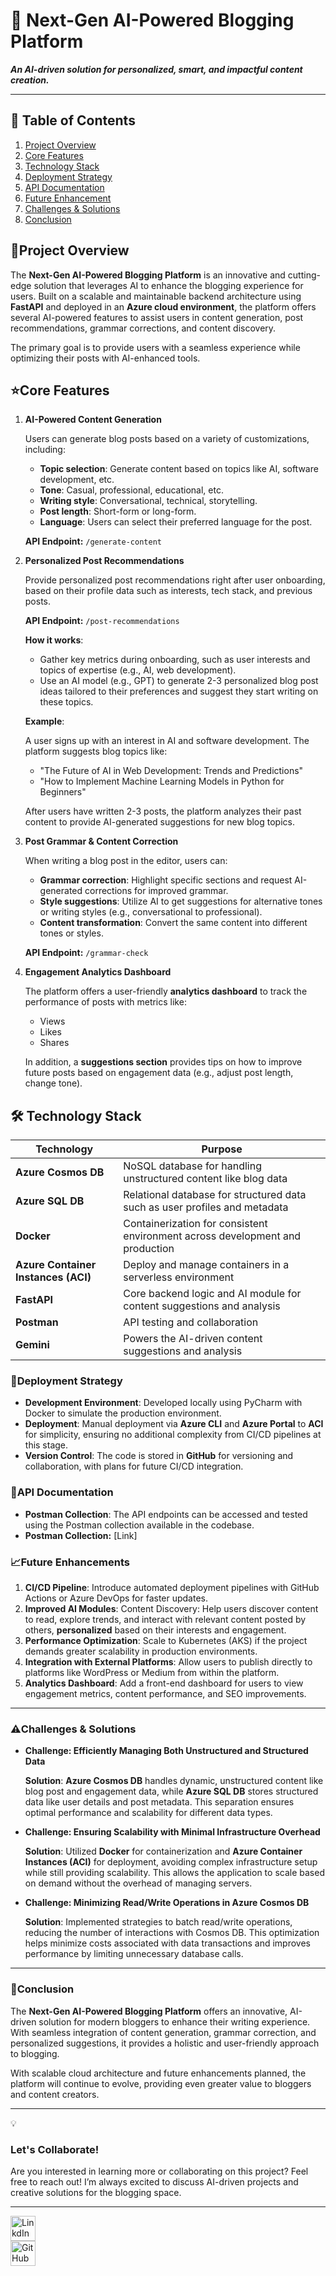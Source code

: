 # **🤖 Next-Gen AI-Powered Blogging Platform**

***An AI-driven solution for personalized, smart, and impactful content creation.***

---

## 📑 **Table of Contents**

1. [Project Overview](#project-overview)
2. [Core Features](core-features)
3. [Technology Stack](technology-stack)
4. [Deployment Strategy](deployment-strategy)
5. [API Documentation](api-documentation)
6. [Future Enhancement](future-enhancement)
7. [Challenges & Solutions](challenges-&-solutions)
8. [Conclusion](conclusion)

## **🚀Project Overview**

The **Next-Gen AI-Powered Blogging Platform** is an innovative and cutting-edge solution that leverages AI to enhance the blogging experience for users. Built on a scalable and maintainable backend architecture using **FastAPI** and deployed in an **Azure cloud environment**, the platform offers several AI-powered features to assist users in content generation, post recommendations, grammar corrections, and content discovery.

The primary goal is to provide users with a seamless experience while optimizing their posts with AI-enhanced tools.

## **⭐Core Features**

1. **AI-Powered Content Generation**
    
    Users can generate blog posts based on a variety of customizations, including:
    
    - **Topic selection**: Generate content based on topics like AI, software development, etc.
    - **Tone**: Casual, professional, educational, etc.
    - **Writing style**: Conversational, technical, storytelling.
    - **Post length**: Short-form or long-form.
    - **Language**: Users can select their preferred language for the post.
    
    **API Endpoint:** `/generate-content`
    
2. **Personalized Post Recommendations**
    
    Provide personalized post recommendations right after user onboarding, based on their profile data such as interests, tech stack, and previous posts.
    
    **API Endpoint:** `/post-recommendations`
    
    **How it works**:
    
    - Gather key metrics during onboarding, such as user interests and topics of expertise (e.g., AI, web development).
    - Use an AI model (e.g., GPT) to generate 2-3 personalized blog post ideas tailored to their preferences and suggest they start writing on these topics.
    
    **Example**:
    
    A user signs up with an interest in AI and software development. The platform suggests blog topics like:
    
    - "The Future of AI in Web Development: Trends and Predictions"
    - "How to Implement Machine Learning Models in Python for Beginners"
    
    After users have written 2-3 posts, the platform analyzes their past content to provide AI-generated suggestions for new blog topics.
    
3. **Post Grammar & Content Correction**
    
    When writing a blog post in the editor, users can:
    
    - **Grammar correction**: Highlight specific sections and request AI-generated corrections for improved grammar.
    - **Style suggestions**: Utilize AI to get suggestions for alternative tones or writing styles (e.g., conversational to professional).
    - **Content transformation**: Convert the same content into different tones or styles.
    
    **API Endpoint:** `/grammar-check`
    
4. **Engagement Analytics Dashboard**
    
    The platform offers a user-friendly **analytics dashboard** to track the performance of posts with metrics like:
    
    - Views
    - Likes
    - Shares
    
    In addition, a **suggestions section** provides tips on how to improve future posts based on engagement data (e.g., adjust post length, change tone).
    

## 🛠️ **Technology Stack**

| Technology | Purpose |
| --- | --- |
| **Azure Cosmos DB** | NoSQL database for handling unstructured content like blog data |
| **Azure SQL DB** | Relational database for structured data such as user profiles and metadata |
| **Docker** | Containerization for consistent environment across development and production |
| **Azure Container Instances (ACI)** | Deploy and manage containers in a serverless environment |
| **FastAPI** | Core backend logic and AI module for content suggestions and analysis |
| **Postman** | API testing and collaboration |
| **Gemini** | Powers the AI-driven content suggestions and analysis |

### **🚀Deployment Strategy**

- **Development Environment**: Developed locally using PyCharm with Docker to simulate the production environment.
- **Deployment**: Manual deployment via **Azure CLI** and **Azure Portal** to **ACI** for simplicity, ensuring no additional complexity from CI/CD pipelines at this stage.
- **Version Control**: The code is stored in **GitHub** for versioning and collaboration, with plans for future CI/CD integration.

### **📡API Documentation**

- **Postman Collection**: The API endpoints can be accessed and tested using the Postman collection available in the codebase.
- **Postman Collection:** [Link]

### **📈Future Enhancements**

1. **CI/CD Pipeline**: Introduce automated deployment pipelines with GitHub Actions or Azure DevOps for faster updates.
2. **Improved AI Modules**: Content Discovery: Help users discover content to read, explore trends, and interact with relevant content posted by others, **personalized** based on their interests and engagement.
3. **Performance Optimization**: Scale to Kubernetes (AKS) if the project demands greater scalability in production environments.
4. **Integration with External Platforms**: Allow users to publish directly to platforms like WordPress or Medium from within the platform.
5. **Analytics Dashboard**: Add a front-end dashboard for users to view engagement metrics, content performance, and SEO improvements.

---

### **⚠️Challenges & Solutions**

- **Challenge: Efficiently Managing Both Unstructured and Structured Data**
    
    **Solution**: **Azure Cosmos DB** handles dynamic, unstructured content like blog post and engagement data, while **Azure SQL DB** stores structured data like user details and post metadata. This separation ensures optimal performance and scalability for different data types.
    
- **Challenge: Ensuring Scalability with Minimal Infrastructure Overhead**
    
    **Solution**: Utilized **Docker** for containerization and **Azure Container Instances (ACI)** for deployment, avoiding complex infrastructure setup while still providing scalability. This allows the application to scale based on demand without the overhead of managing servers.
    
- **Challenge: Minimizing Read/Write Operations in Azure Cosmos DB**
    
    **Solution**: Implemented strategies to batch read/write operations, reducing the number of interactions with Cosmos DB. This optimization helps minimize costs associated with data transactions and improves performance by limiting unnecessary database calls.
    

---

### **🏁Conclusion**

The **Next-Gen AI-Powered Blogging Platform** offers an innovative, AI-driven solution for modern bloggers to enhance their writing experience. With seamless integration of content generation, grammar correction, and personalized suggestions, it provides a holistic and user-friendly approach to blogging.

With scalable cloud architecture and future enhancements planned, the platform will continue to evolve, providing even greater value to bloggers and content creators.

---

<aside>
💡

### **Let's Collaborate!**

Are you interested in learning more or collaborating on this project? Feel free to reach out! I’m always excited to discuss AI-driven projects and creative solutions for the blogging space.

</aside>

---

<aside>
<a href="https://www.linkedin.com/in/abhay-gaur-69792b200/"><img src="https://github.com/user-attachments/assets/59fd0992-eac3-41f5-8a5e-2c1f82513d93" alt="LinkdIn" width="40px" /></a>

</aside>

<aside>
   <a href="https://github.com/gaur-abhay">
   <img src="https://github.com/user-attachments/assets/fc00fd5c-857f-481d-8dc1-b681aab47ad2" alt="GitHub" width="40px" />

</aside>
